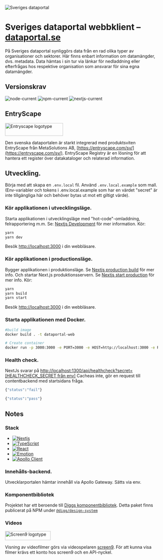 ![Sveriges dataportal](https://www.dataportal.se/images/svdp-favicon-64.png)
# Sveriges dataportal webbklient – [dataportal.se](https://www.dataportal.se)
På Sveriges dataportal synliggörs data från en rad olika typer av organisationer och sektorer. Här finns enbart information om datamängder, dvs. metadata. Data hämtas i sin tur via länkar för nedladdning eller efterfrågas hos respektive organisation som ansvarar för sina egna datamängder.
## Versionskrav
![node-current](https://img.shields.io/badge/node-16.13.2-green)
![npm-current](https://img.shields.io/badge/npm-8.1.2-green)
![nextjs-current](https://img.shields.io/badge/nextjs-13.0.2-green)

## EntryScape
[<img alt="Entryscape logotype" src="https://entryscape.com/wp-content/uploads/2023/01/Entryscape-by-Metasolutions-w385px-Retina-2.png" width="191" height="42">](https://entryscape.com/sv)

Den svenska dataportalen är starkt integrerad med produktsviten EntryScape från MetaSolutions AB, [https://entryscape.com/sv/](https://entryscape.com/sv/).
EntryScape Registry är en lösning för att hantera ett register över datakataloger och relaterad information.

## Utveckling.
Börja med att skapa en ```.env.local``` fil. Använd ```.env.local.example``` som mall.
(Env-variabler och tokens i .env.local.example som har en värdet "secret" är inte tillgängliga här och behöver bytas ut mot ett giltigt värde).

### Kör applikationen i utvecklingsläge.
Starta applikationen i utvecklingsläge med "hot-code"-omladdning, felrapportering m.m. Se: [Nextjs Development](https://nextjs.org/docs/app/api-reference/next-cli#development) för mer information.
Kör:
```sh
yarn
yarn dev
```
Besök [http://localhost:3000](http://localhost:3000) i din webbläsare.

### Kör applikationen i productionsläge.
Bygger applikationen i produktionsläge. Se [Nextjs production build](https://nextjs.org/docs/app/api-reference/next-cli#build) för mer info.
Och startar Next.js produktionsservern. Se [Nextjs start production](https://nextjs.org/docs/app/api-reference/next-cli#production) för mer info.
Kör:
```sh
yarn
yarn build
yarn start
```
Besök [http://localhost:3000](http://localhost:3000) i din webbläsare.

### Starta applikationen med Docker.

```sh
#build image
docker build . -t dataportal-web

# Create container
docker run -p 3000:3000 -e PORT=3000 -e HOST=http://localhost:3000 -e REACT_APP_APOLLO_URL=http://localhost:1400 -e REACT_APP_RUNTIME_ENV=prod -e IMAGE_DOMAIN=host.docker.internal -e REACT_APP_MEDIA_BASE_URL="http://host.docker.internal:1400/assets/dataportal" --add-host=host.docker.internal:host-gateway dataportal-web
```

### Health check.

NextJs svarar på [http://localhost:1300/api/healthcheck?secret=[HEALTHCHECK_SECRET från env]](http://localhost:1300/api/healthcheck?secret=)
Cacheas inte, gör en request till contentbackend med startsidans fråga.

```sh
{"status":"fail"}
```

```sh
{"status":"pass"}
```

## Notes

### Stack
- [![Nextjs](https://badgen.net/badge/Nextjs/JS%20framework/blue)](https://nextjs.org/)
- [![TypeScript](https://badgen.net/badge/TypeScript/Typad%20Js/blue)](https://www.typescriptlang.org/)
- [![React](https://badgen.net/badge/React/För%20UI/blue)](https://reactjs.org/)
- [![Emotion](https://badgen.net/badge/Emotion/För%20styling/blue)](https://emotion.sh)
- [![Apollo Client](https://badgen.net/badge/Apollo%20Client/För%20datahämtning/blue)](https://www.apollographql.com/docs/react/)

### Innehålls-backend.
Utvecklarportalen hämtar innehåll via Apollo Gateway. Sätts via env.

### Komponentbibliotek
Projektet har ett beroende till [Diggs komponentbibliotek](https://github.com/DIGGSweden/react-component-library).
Detta paket finns publicerat på NPM under [`@digg/design-system`](https://www.npmjs.com/package/@digg/design-system)

### Videos
[<img alt="Screen9 logotype" src="https://screen9.com/wp-content/uploads/Screen9-logo-Black-CMYK.svg" width="150" height="30">](https://screen9.com/)

Visning av videofilmer görs via videospelaren [screen9](https://screen9.com/). För att kunna visa filmer krävs ett konto hos screen9 och en API-nyckel.
